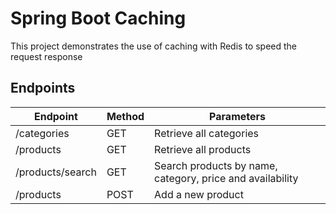 # Spring Boot Caching
This project demonstrates the use of caching with Redis to speed the request response

## Endpoints

| Endpoint         | Method | Parameters                                                  |
|------------------|--------|-------------------------------------------------------------|
| /categories      | GET    | Retrieve all categories                                     |
| /products        | GET    | Retrieve all products                                       |
| /products/search | GET    | Search products by name, category, price and availability   |
| /products        | POST   | Add a new product                                           |
